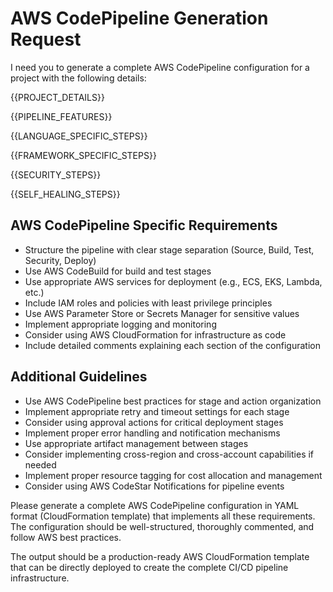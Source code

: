 # AWS CodePipeline Generation Request

I need you to generate a complete AWS CodePipeline configuration for a project with the following details:

{{PROJECT_DETAILS}}

{{PIPELINE_FEATURES}}

{{LANGUAGE_SPECIFIC_STEPS}}

{{FRAMEWORK_SPECIFIC_STEPS}}

{{SECURITY_STEPS}}

{{SELF_HEALING_STEPS}}

## AWS CodePipeline Specific Requirements
- Structure the pipeline with clear stage separation (Source, Build, Test, Security, Deploy)
- Use AWS CodeBuild for build and test stages
- Use appropriate AWS services for deployment (e.g., ECS, EKS, Lambda, etc.)
- Include IAM roles and policies with least privilege principles
- Use AWS Parameter Store or Secrets Manager for sensitive values
- Implement appropriate logging and monitoring
- Consider using AWS CloudFormation for infrastructure as code
- Include detailed comments explaining each section of the configuration

## Additional Guidelines
- Use AWS CodePipeline best practices for stage and action organization
- Implement appropriate retry and timeout settings for each stage
- Consider using approval actions for critical deployment stages
- Implement proper error handling and notification mechanisms
- Use appropriate artifact management between stages
- Consider implementing cross-region and cross-account capabilities if needed
- Implement proper resource tagging for cost allocation and management
- Consider using AWS CodeStar Notifications for pipeline events

Please generate a complete AWS CodePipeline configuration in YAML format (CloudFormation template) that implements all these requirements. The configuration should be well-structured, thoroughly commented, and follow AWS best practices.

The output should be a production-ready AWS CloudFormation template that can be directly deployed to create the complete CI/CD pipeline infrastructure.
